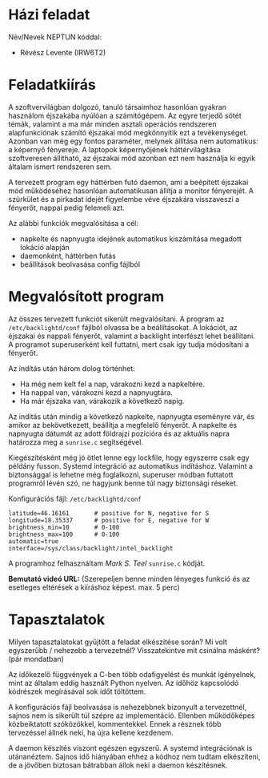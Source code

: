 # Házi feladat

Név/Nevek NEPTUN kóddal:
- Révész Levente (IRW6T2)

# Feladatkiírás
A szoftvervilágban dolgozó, tanuló társaimhoz hasonlóan gyakran használom éjszakába nyúlóan a számítógépem. Az egyre terjedő sötét témák, valamint a ma már minden asztali operációs rendszeren alapfunkciónak számító éjszakai mód megkönnyítik ezt a tevékenységet. Azonban van még egy fontos paraméter, melynek állítása nem automatikus: a képernyő fényereje. A laptopok képernyőjének háttérvilágítása szoftveresen állítható, az éjszakai mód azonban ezt nem használja ki egyik általam ismert rendszeren sem.

A tervezett program egy háttérben futó daemon, ami a beépített éjszakai mód működéséhez hasonlóan automatikusan állítja a monitor fényerejét. A szürkület és a pirkadat idejét figyelembe véve éjszakára visszaveszi a fényerőt, nappal pedig felemeli azt.

Az alábbi funkciók megvalósítása a cél:
+ napkelte és napnyugta idejének automatikus kiszámítása megadott lokáció alapján
+ daemonként, háttérben futás
+ beállítások beolvasása config fájlból

# Megvalósított program
Az összes tervezett funkciót sikerült megvalósítani. A program az `/etc/backlightd/conf` fájlból olvassa be a beállításokat. A lokációt, az éjszakai és nappali fényerőt, valamint a backlight interfészt lehet beállítani. A programot superuserként kell futtatni, mert csak így tudja módosítani a fényerőt.

Az indítás után három dolog történhet:
- Ha még nem kelt fel a nap, várakozni kezd a napkeltére.
- Ha nappal van, várakozni kezd a napnyugtára.
- Ha már éjszaka van, várakozik a következő napig.

Az indítás után mindig a következő napkelte, napnyugta eseményre vár, és amikor az bekövetkezett, beállítja a megfelelő fényerőt. A napkelte és napnyugta dátumát az adott földrajzi pozícióra és az aktuális napra határozza meg a `sunrise.c` segítségével.

Kiegészítésként még jó ötlet lenne egy lockfile, hogy egyszerre csak egy példány fusson. Systemd integráció az automatikus indításhoz. Valamint a biztonsággal is lehetne még foglalkozni, superuser módban futtatott programról lévén szó, ne hagyjunk benne túl nagy biztonsági réseket.

Konfigurációs fájl: `/etc/backlightd/conf`
```
latitude=46.16161       # positive for N, negative for S
longitude=18.35337      # positive for E, negative for W
brightness_min=10       # 0-100
brightness_max=100      # 0-100
automatic=true
interface=/sys/class/backlight/intel_backlight
```

A programhoz felhasználtam _Mark S. Teel_ `sunrise.c` kódját.

**Bemutató videó URL:**
(Szerepeljen benne minden lényeges funkció és az esetleges eltérések a kiíráshoz képest. max. 5 perc)

# Tapasztalatok
Milyen tapasztalatokat gyűjtött a feladat elkészítése során? Mi volt egyszerűbb / nehezebb a tervezetnél? Visszatekintve mit csinálna másként? (pár mondatban)

Az időkezelő függvények a C-ben több odafigyelést és munkát igényelnek, mint az általam eddig használt Python nyelven. Az időhöz kapcsolódó kódrészek megírásával sok időt töltöttem. 

A konfigurációs fájl beolvasása is nehezebbnek bizonyult a tervezettnél, sajnos nem is sikerült túl szépre az implementáció. Ellenben működőképes közbeiktatott szóközökkel, kommentekkel. Ennek a résznek több tervezéssel állnék neki, ha újra kellene kezdenem.

A daemon készítés viszont egészen egyszerű. A systemd integrációnak is utánanéztem. Sajnos idő hiányában ehhez a kódhoz nem tudtam elkészíteni, de a jövőben biztosan bátrabban állok neki a daemon készítésnek.